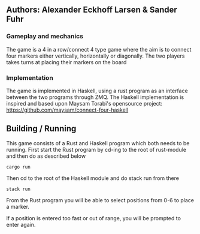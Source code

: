 ## Authors: Alexander Eckhoff Larsen & Sander Fuhr

### Gameplay and mechanics
The game is a 4 in a row/connect 4 type game where the aim is to connect four markers either vertically, horizontally or diagonally. The two players takes turns at placing their markers on the board

### Implementation
The game is implemented in Haskell, using a rust program as an interface between the two programs through ZMQ. 
The Haskell implementation is inspired and based upon Maysam Torabi's opensource project: https://github.com/maysam/connect-four-haskell

## Building / Running
This game consists of a Rust and Haskell program which both needs to be running. First start the Rust program by cd-ing to the root of rust-module and then do as described below

```shell
cargo run
```

Then cd to the root of the Haskell module and do stack run from there

```shell
stack run
```

From the Rust program you will be able to select positions from 0-6 to place a marker.

If a position is entered too fast or out of range, you will be prompted to enter again.
